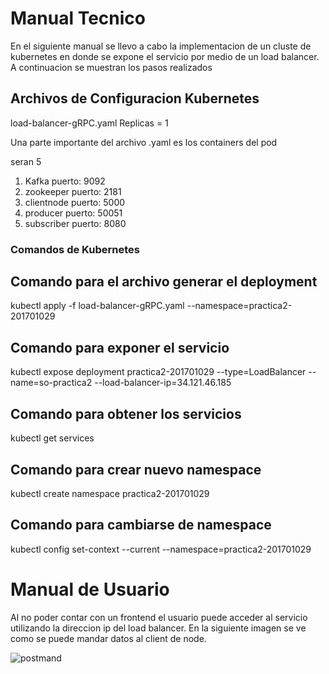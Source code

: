 # Manual Tecnico
En el siguiente manual se llevo a cabo la implementacion de un cluste de kubernetes en donde se expone el servicio por medio de un load balancer. A continuacion se muestran los pasos realizados

## Archivos de Configuracion Kubernetes

load-balancer-gRPC.yaml
Replicas = 1

Una parte importante del archivo .yaml es los containers del pod

seran 5
1. Kafka
	puerto: 9092
2. zookeeper
	puerto: 2181
3. clientnode
	puerto: 5000
4. producer
	puerto: 50051
5. subscriber
	puerto: 8080

### Comandos de Kubernetes

## Comando para el archivo generar el deployment

kubectl apply -f load-balancer-gRPC.yaml --namespace=practica2-201701029

## Comando para exponer el servicio

kubectl expose deployment practica2-201701029 --type=LoadBalancer --name=so-practica2 --load-balancer-ip=34.121.46.185

## Comando para obtener los servicios
kubectl get services

## Comando para crear nuevo namespace
  kubectl create namespace practica2-201701029

## Comando para cambiarse de namespace
kubectl config set-context --current --namespace=practica2-201701029

# Manual de Usuario
Al no poder contar con un frontend el usuario puede acceder al servicio utilizando la direccion ip del load balancer. En la siguiente imagen se ve como se puede mandar datos al client de node.

![postmand](https://user-images.githubusercontent.com/14056462/166612575-6ea1aa80-5f55-462b-aeb7-f011cbcc955b.png)
